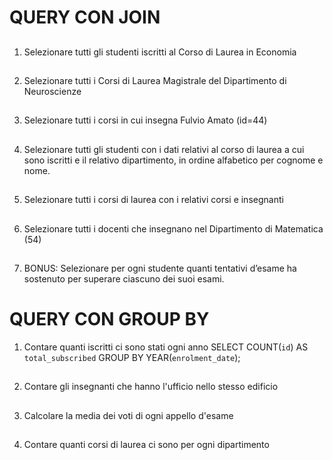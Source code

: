 # QUERY CON JOIN
##

1. Selezionare tutti gli studenti iscritti al Corso di Laurea in Economia

##

2. Selezionare tutti i Corsi di Laurea Magistrale del Dipartimento di Neuroscienze

##

3. Selezionare tutti i corsi in cui insegna Fulvio Amato (id=44)

##

4. Selezionare tutti gli studenti con i dati relativi al corso di laurea a cui sono iscritti e il
   relativo dipartimento, in ordine alfabetico per cognome e nome.

##

5. Selezionare tutti i corsi di laurea con i relativi corsi e insegnanti

##

6. Selezionare tutti i docenti che insegnano nel Dipartimento di Matematica (54)

##

7. BONUS: Selezionare per ogni studente quanti tentativi d’esame ha sostenuto per
   superare ciascuno dei suoi esami.

#####

# QUERY CON GROUP BY

1. Contare quanti iscritti ci sono stati ogni anno
   SELECT COUNT(`id`) AS `total_subscribed`
   GROUP BY YEAR(`enrolment_date`);

##

2. Contare gli insegnanti che hanno l'ufficio nello stesso edificio


##

3. Calcolare la media dei voti di ogni appello d'esame

##

4. Contare quanti corsi di laurea ci sono per ogni dipartimento

##